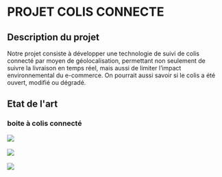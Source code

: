 # PROJET COLIS CONNECTE

## Description du projet 

Notre projet consiste à développer une  technologie de suivi de colis connecté par moyen de géolocalisation, permettant non seulement de suivre la livraison en temps réel, mais aussi de limiter l’impact environnemental du e-commerce. On pourrait aussi savoir si le colis a été ouvert, modifié ou dégradé.

## Etat de l'art 

### boite à colis connecté
<img src="https://github.com/institut-galilee/2020-smart-box/blob/master/doc/pictures/colis.jpg"/>
<br></br>
<img src="https://github.com/institut-galilee/2020-smart-box/blob/master/doc/pictures/colis_ferme.jpeg"/>
<br></br>
<img src="https://github.com/institut-galilee/2020-smart-box/blob/master/doc/pictures/tel.png"/>
<br></br>
